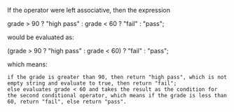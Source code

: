 

If the operator were left associative, then the expression

grade > 90 ? "high pass"
           : grade < 60 ? "fail" : "pass";

would be evaluated as:

(grade > 90 ? "high pass" : grade < 60) ? "fail" : "pass";

which means:

    if the grade is greater than 90, then return "high pass", which is not empty string and evaluate to true, then return "fail";
    else evaluates grade < 60 and takes the result as the condition for the second conditional operator, which means if the grade is less than 60, return "fail", else return "pass".

